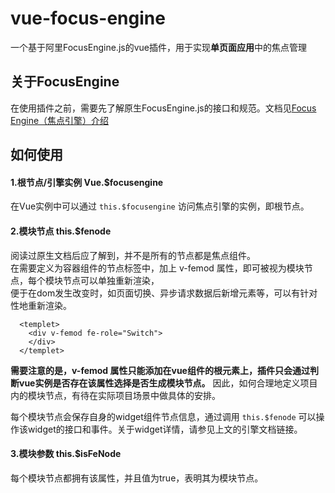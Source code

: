 # vue-focus-engine
一个基于阿里FocusEngine.js的vue插件，用于实现<strong>单页面应用</strong>中的焦点管理

## 关于FocusEngine
在使用插件之前，需要先了解原生FocusEngine.js的接口和规范。文档见<a href="http://developer.tv.yunos.com/example/fe/01-focus-manager.html#FocusEngine-1">Focus Engine（焦点引擎）介绍</a>

## 如何使用

#### 1.根节点/引擎实例 Vue.$focusengine
在Vue实例中可以通过 ```this.$focusengine``` 访问焦点引擎的实例，即根节点。

#### 2.模块节点 this.$fenode
阅读过原生文档后应了解到，并不是所有的节点都是焦点组件。<br>
在需要定义为容器组件的节点标签中，加上 v-femod 属性，即可被视为模块节点，每个模块节点可以单独重新渲染，<br>
便于在dom发生改变时，如页面切换、异步请求数据后新增元素等，可以有针对性地重新渲染。
```
  <templet>
    <div v-femod fe-role="Switch">
    </div>
  </templet>
```
<strong>需要注意的是，v-femod 属性只能添加在vue组件的根元素上，插件只会通过判断vue实例是否存在该属性选择是否生成模块节点。</strong>
因此，如何合理地定义项目内的模块节点，有待在实际项目场景中做具体的安排。

每个模块节点会保存自身的widget组件节点信息，通过调用 ```this.$fenode``` 可以操作该widget的接口和事件。关于widget详情，请参见上文的引擎文档链接。

#### 3.模块参数 this.$isFeNode
每个模块节点都拥有该属性，并且值为true，表明其为模块节点。

